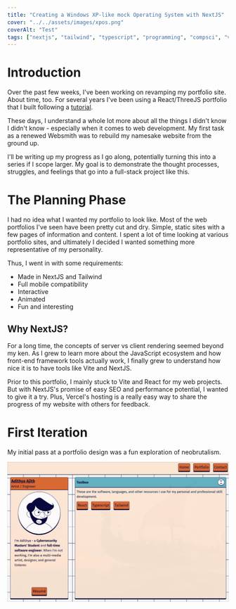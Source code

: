 ```yaml
---
title: "Creating a Windows XP-like mock Operating System with NextJS"
cover: "../../assets/images/xpos.png"  
coverAlt: "Test"
tags: ["nextjs", "tailwind", "typescript", "programming", "compsci", "vector"]
---
```


# Introduction
Over the past few weeks, I've been working on revamping my portfolio site. About time, too. For several years I've been using a React/ThreeJS portfolio that I built following a [tutorial](https://www.youtube.com/watch?v=0fYi8SGA20k).

These days, I understand a whole lot more about all the things I didn't know I didn't know - especially when it comes to web development. My first task as a renewed Websmith was to rebuild my namesake website from the ground up.

I'll be writing up my progress as I go along, potentially turning this into a series if I scope larger. My goal is to demonstrate the thought processes, struggles, and feelings that go into a full-stack project like this.

# The Planning Phase
I had no idea what I wanted my portfolio to look like. Most of the web portfolios I've seen have been pretty cut and dry. Simple, static sites with a few pages of information and content. I spent a lot of time looking at various portfolio sites, and ultimately I decided I wanted something more representative of my personality.

Thus, I went in with some requirements:
- Made in NextJS and Tailwind
- Full mobile compatibility
- Interactive
- Animated
- Fun and interesting

## Why NextJS?
For a long time, the concepts of server vs client rendering seemed beyond my ken. As I grew to learn more about the JavaScript ecosystem and how front-end framework tools actually work, I finally grew to understand how nice it is to have tools like Vite and NextJS.

Prior to this portfolio, I mainly stuck to Vite and React for my web projects. But with NextJS's promise of easy SEO and performance potential, I wanted to give it a try. Plus, Vercel's hosting is a really easy way to share the progress of my website with others for feedback.

# First Iteration
My initial pass at a portfolio design was a fun exploration of neobrutalism.

![An early neobrutalist version of my portfolio.](./Neobrutalism.png)
